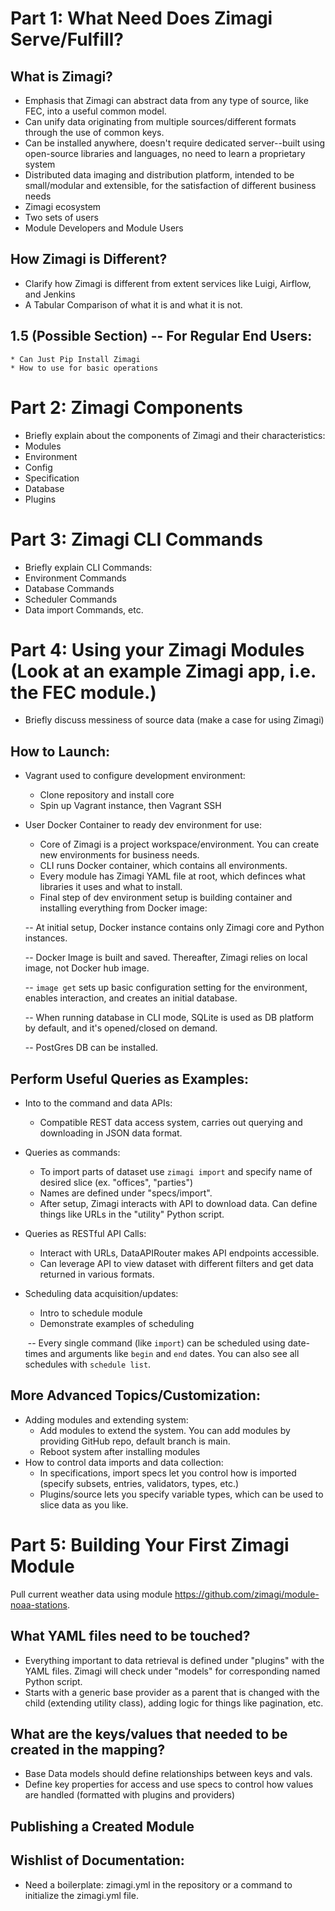 Part 1: What Need Does Zimagi Serve/Fulfill?
============================================

What is Zimagi?
---------------

-   Emphasis that Zimagi can abstract data from any type of source, like
    FEC, into a useful common model.
-   Can unify data originating from multiple sources/different formats
    through the use of common keys.
-   Can be installed anywhere, doesn't require dedicated server\--built
    using open-source libraries and languages, no need to learn a
    proprietary system
-   Distributed data imaging and distribution platform, intended to be
    small/modular and extensible, for the satisfaction of different
    business needs
-   Zimagi ecosystem
-   Two sets of users
-   Module Developers and Module Users

How Zimagi is Different?
------------------------

-   Clarify how Zimagi is different from extent services like Luigi,
    Airflow, and Jenkins
-   A Tabular Comparison of what it is and what it is not.

1.5 (Possible Section) \-- For Regular End Users:
-------------------------------------------------

    * Can Just Pip Install Zimagi
    * How to use for basic operations

Part 2: Zimagi Components
=========================

-   Briefly explain about the components of Zimagi and their
    characteristics:
-   Modules
-   Environment
-   Config
-   Specification
-   Database
-   Plugins

Part 3: Zimagi CLI Commands
===========================

-   Briefly explain CLI Commands:
-   Environment Commands
-   Database Commands
-   Scheduler Commands
-   Data import Commands, etc.

Part 4: Using your Zimagi Modules (Look at an example Zimagi app, i.e. the FEC module.)
=======================================================================================

-   Briefly discuss messiness of source data (make a case for using
    Zimagi)

How to Launch:
--------------

-   Vagrant used to configure development environment:

    -   Clone repository and install core
    -   Spin up Vagrant instance, then Vagrant SSH

-   User Docker Container to ready dev environment for use:

    -   Core of Zimagi is a project workspace/environment. You can
        create new environments for business needs.
    -   CLI runs Docker container, which contains all environments.
    -   Every module has Zimagi YAML file at root, which definces what
        libraries it uses and what to install.
    -   Final step of dev environment setup is building container and
        installing everything from Docker image:

    \-- At initial setup, Docker instance contains only Zimagi core and
    Python instances.

    \-- Docker Image is built and saved. Thereafter, Zimagi relies on
    local image, not Docker hub image.

    \-- `image get` sets up basic configuration setting for the
    environment, enables interaction, and creates an initial database.

    \-- When running database in CLI mode, SQLite is used as DB platform
    by default, and it\'s opened/closed on demand.

    \-- PostGres DB can be installed.

Perform Useful Queries as Examples:
-----------------------------------

-   Into to the command and data APIs:

    -   Compatible REST data access system, carries out querying and
        downloading in JSON data format.

-   Queries as commands:

    -   To import parts of dataset use `zimagi import` and specify name
        of desired slice (ex. \"offices\", \"parties\")
    -   Names are defined under \"specs/import\".
    -   After setup, Zimagi interacts with API to download data. Can
        define things like URLs in the \"utility\" Python script.

-   Queries as RESTful API Calls:

    -   Interact with URLs, DataAPIRouter makes API endpoints
        accessible.
    -   Can leverage API to view dataset with different filters and get
        data returned in various formats.

-   Scheduling data acquisition/updates:

    -   Intro to schedule module
    -   Demonstrate examples of scheduling

    ​ \-- Every single command (like `import`) can be scheduled using
    date-times and arguments like `begin` and `end` dates. You can also
    see all schedules with `schedule list`.

More Advanced Topics/Customization:
-----------------------------------

-   Adding modules and extending system:
    -   Add modules to extend the system. You can add modules by
        providing GitHub repo, default branch is main.
    -   Reboot system after installing modules
-   How to control data imports and data collection:
    -   In specifications, import specs let you control how is imported
        (specify subsets, entries, validators, types, etc.)
    -   Plugins/source lets you specify variable types, which can be
        used to slice data as you like.

Part 5: Building Your First Zimagi Module
=========================================

Pull current weather data using module
<https://github.com/zimagi/module-noaa-stations>.

What YAML files need to be touched?
-----------------------------------

-   Everything important to data retrieval is defined under \"plugins\"
    with the YAML files. Zimagi will check under "models" for
    corresponding named Python script.
-   Starts with a generic base provider as a parent that is changed with
    the child (extending utility class), adding logic for things like
    pagination, etc.

What are the keys/values that needed to be created in the mapping?
------------------------------------------------------------------

-   Base Data models should define relationships between keys and vals.
-   Define key properties for access and use specs to control how values
    are handled (formatted with plugins and providers)

Publishing a Created Module
---------------------------

Wishlist of Documentation:
--------------------------

-   Need a boilerplate: zimagi.yml in the repository or a command to
    initialize the zimagi.yml file.
